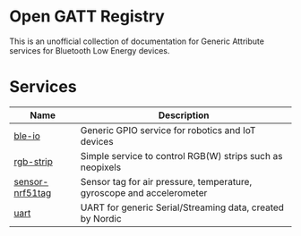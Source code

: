 # Open GATT Registry
This is an unofficial collection of documentation for Generic Attribute services for Bluetooth Low Energy devices.

# Services

| Name          | Description |
| ------------- |-------------|
| [ble-io](services/ble-io)    | Generic GPIO service for robotics and IoT devices|
| [rgb-strip](services/rgb-strip)    | Simple service to control RGB(W) strips such as neopixels|
| [sensor-nrf51tag](services/sensor-nrf51tag)    | Sensor tag for air pressure, temperature, gyroscope and accelerometer |
| [uart](services/uart)    | UART for generic Serial/Streaming data, created by Nordic|
